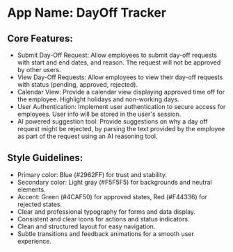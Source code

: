 # **App Name**: DayOff Tracker

## Core Features:

- Submit Day-Off Request: Allow employees to submit day-off requests with start and end dates, and reason. The request will not be approved by other users.
- View Day-Off Requests: Allow employees to view their day-off requests with status (pending, approved, rejected).
- Calendar View: Provide a calendar view displaying approved time off for the employee. Highlight holidays and non-working days.
- User Authentication: Implement user authentication to secure access for employees. User info will be stored in the user's session.
- AI powered suggestion tool: Provide suggestions on why a day off request might be rejected, by parsing the text provided by the employee as part of the request using an AI reasoning tool.

## Style Guidelines:

- Primary color: Blue (#2962FF) for trust and stability.
- Secondary color: Light gray (#F5F5F5) for backgrounds and neutral elements.
- Accent: Green (#4CAF50) for approved states, Red (#F44336) for rejected states.
- Clear and professional typography for forms and data display.
- Consistent and clear icons for actions and status indicators.
- Clean and structured layout for easy navigation.
- Subtle transitions and feedback animations for a smooth user experience.
